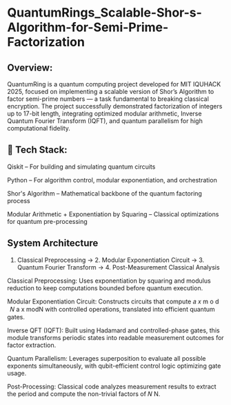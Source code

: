 # QuantumRings_Scalable-Shor-s-Algorithm-for-Semi-Prime-Factorization

## Overview:
QuantumRing is a quantum computing project developed for MIT IQUHACK 2025, focused on implementing a scalable version of Shor’s Algorithm to factor semi-prime numbers — a task fundamental to breaking classical encryption. The project successfully demonstrated factorization of integers up to 17-bit length, integrating optimized modular arithmetic, Inverse Quantum Fourier Transform (IQFT), and quantum parallelism for high computational fidelity.


## 🧰 Tech Stack: 
Qiskit – For building and simulating quantum circuits

Python – For algorithm control, modular exponentiation, and orchestration

Shor's Algorithm – Mathematical backbone of the quantum factoring process

Modular Arithmetic + Exponentiation by Squaring – Classical optimizations for quantum pre-processing



## System Architecture 
1. Classical Preprocessing → 2. Modular Exponentiation Circuit → 3. Quantum Fourier Transform → 4. Post-Measurement Classical Analysis

Classical Preprocessing: Uses exponentiation by squaring and modulus reduction to keep computations bounded before quantum execution.

Modular Exponentiation Circuit: Constructs circuits that compute 
𝑎
𝑥
m
o
d
 
 
𝑁
a 
x
 modN with controlled operations, translated into efficient quantum gates.

Inverse QFT (IQFT): Built using Hadamard and controlled-phase gates, this module transforms periodic states into readable measurement outcomes for factor extraction.

Quantum Parallelism: Leverages superposition to evaluate all possible exponents simultaneously, with qubit-efficient control logic optimizing gate usage.

Post-Processing: Classical code analyzes measurement results to extract the period and compute the non-trivial factors of 
𝑁
N.

